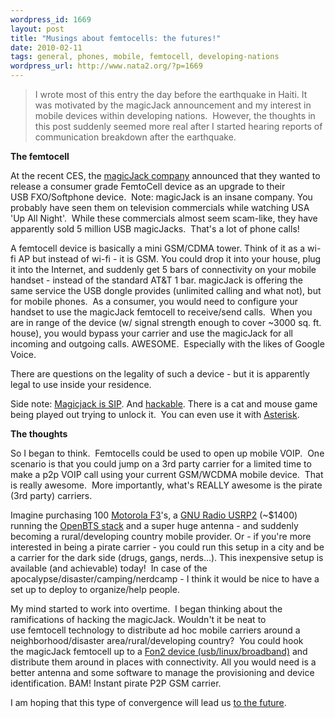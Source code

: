 ```yaml
--- 
wordpress_id: 1669
layout: post
title: "Musings about femtocells: the futures!"
date: 2010-02-11
tags: general, phones, mobile, femtocell, developing-nations
wordpress_url: http://www.nata2.org/?p=1669
---
```

<blockquote>I wrote most of this entry the day before the earthquake in Haiti. It was motivated by the magicJack announcement and my interest in mobile devices within developing nations.  However, the thoughts in this post suddenly seemed more real after I started hearing reports of communication breakdown after the earthquake.</blockquote>
<strong>The femtocell</strong>

At the recent CES, the <a href="http://en.wikipedia.org/wiki/MagicJack">magicJack company</a> announced that they wanted to release a consumer grade FemtoCell device as an upgrade to their USB FXO/Softphone device.  Note: magicJack is an insane company. You probably have seen them on television commercials while watching USA 'Up All Night'.  While these commercials almost seem scam-like, they have apparently sold 5 million USB magicJacks.  That's a lot of phone calls!

A femtocell device is basically a mini GSM/CDMA tower. Think of it as a wi-fi AP but instead of wi-fi - it is GSM. You could drop it into your house, plug it into the Internet, and suddenly get 5 bars of connectivity on your mobile handset - instead of the standard AT&amp;T 1 bar. magicJack is offering the same service the USB dongle provides (unlimited calling and what not), but for mobile phones.  As a consumer, you would need to configure your handset to use the magicJack femtocell to receive/send calls.  When you are in range of the device (w/ signal strength enough to cover ~3000 sq. ft. house), you would bypass your carrier and use the magicJack for all incoming and outgoing calls. AWESOME.  Especially with the likes of Google Voice.

There are questions on the legality of such a device - but it is apparently legal to use inside your residence.

Side note: <a href="http://www.google.com/search?q=magicjack+sip">Magicjack is SIP</a>. And <a href="http://magicjackhacks.com/">hackable</a>. There is a cat and mouse game being played out trying to unlock it.  You can even use it with <a href="http://en.wikipedia.org/wiki/Asterisk_(PBX)">Asterisk</a>.

<strong>The thoughts</strong>

So I began to think.  Femtocells could be used to open up mobile VOIP.  One scenario is that you could jump on a 3rd party carrier for a limited time to make a p2p VOIP call using your current GSM/WCDMA mobile device.  That is really awesome.  More importantly, what's REALLY awesome is the pirate (3rd party) carriers.

Imagine purchasing 100 <a href="http://www.nata2.org/2010/01/17/i-love-phones-designed-for-developing-countries/">Motorola F3</a>'s, a <a href="http://en.wikipedia.org/wiki/Gnu_radio">GNU Radio USRP2</a> (~$1400) running the <a href="http://en.wikipedia.org/wiki/OpenBTS">OpenBTS stack</a> and a super huge antenna - and suddenly becoming a rural/developing country mobile provider. Or - if you're more interested in being a pirate carrier - you could run this setup in a city and be a carrier for the dark side (drugs, gangs, nerds...). This inexpensive setup is available (and achievable) today!  In case of the apocalypse/disaster/camping/nerdcamp - I think it would be nice to have a set up to deploy to organize/help people.

My mind started to work into overtime.  I began thinking about the ramifications of hacking the magicJack. Wouldn't it be neat to use femtocell technology to distribute ad hoc mobile carriers around a neighborhood/disaster area/rural/developing country?  You could hook the magicJack femtocell up to a <a href="http://en.wikipedia.org/wiki/FON#Fonera_2.0n">Fon2 device (usb/linux/broadband)</a> and distribute them around in places with connectivity. All you would need is a better antenna and some software to manage the provisioning and device identification. BAM! Instant pirate P2P GSM carrier.

I am hoping that this type of convergence will lead us <a href="http://www.imdb.com/title/tt0088763/">to the future</a>.
